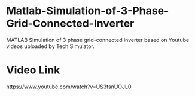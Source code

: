 # Matlab-Simulation-of-3-Phase-Grid-Connected-Inverter
MATLAB Simulation of 3 phase grid-connected inverter based on Youtube videos uploaded by Tech Simulator.

# Video Link
https://www.youtube.com/watch?v=US3tsnUOJL0
